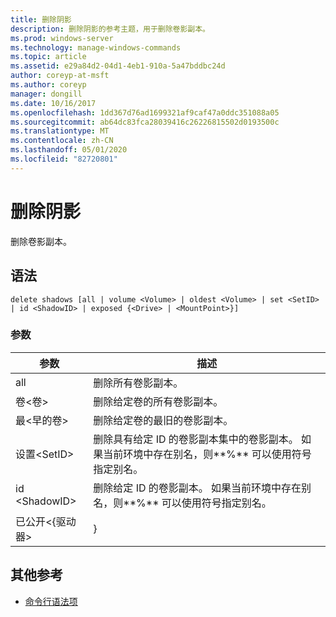 ```yaml
---
title: 删除阴影
description: 删除阴影的参考主题，用于删除卷影副本。
ms.prod: windows-server
ms.technology: manage-windows-commands
ms.topic: article
ms.assetid: e29a84d2-04d1-4eb1-910a-5a47bddbc24d
author: coreyp-at-msft
ms.author: coreyp
manager: dongill
ms.date: 10/16/2017
ms.openlocfilehash: 1dd367d76ad1699321af9caf47a0ddc351088a05
ms.sourcegitcommit: ab64dc83fca28039416c26226815502d0193500c
ms.translationtype: MT
ms.contentlocale: zh-CN
ms.lasthandoff: 05/01/2020
ms.locfileid: "82720801"
---
```

# <a name="delete-shadows"></a>删除阴影

删除卷影副本。

## <a name="syntax"></a>语法

```
delete shadows [all | volume <Volume> | oldest <Volume> | set <SetID> | id <ShadowID> | exposed {<Drive> | <MountPoint>}]
```

### <a name="parameters"></a>参数

| 参数 | 描述 |
| ---- | ---- |
| all | 删除所有卷影副本。 |
| 卷\<卷> | 删除给定卷的所有卷影副本。 |
| 最\<早的卷> | 删除给定卷的最旧的卷影副本。 |
| 设置\<SetID> | 删除具有给定 ID 的卷影副本集中的卷影副本。 如果当前环境中存在别名，则**%** 可以使用符号指定别名。 |
| id \<ShadowID> | 删除给定 ID 的卷影副本。 如果当前环境中存在别名，则**%** 可以使用符号指定别名。 |
| 已公开\<{驱动器> | <MountPoint>} |

## <a name="additional-references"></a>其他参考

- [命令行语法项](command-line-syntax-key.md)